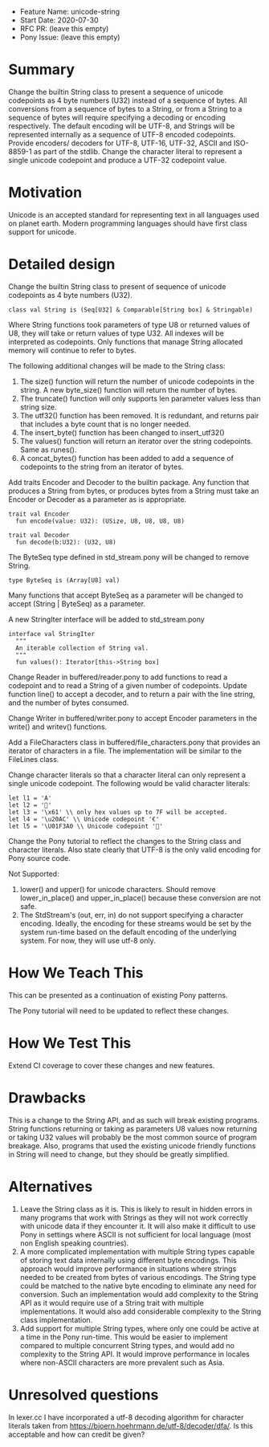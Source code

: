 - Feature Name: unicode-string
- Start Date: 2020-07-30
- RFC PR: (leave this empty)
- Pony Issue: (leave this empty)

# Summary

Change the builtin String class to present a sequence of unicode codepoints as 4 byte numbers (U32) instead of a sequence of bytes. All conversions from a sequence of bytes to a String, or from a String to a sequence of bytes will require specifying a decoding or encoding respectively. The default encoding will be UTF-8, and Strings will be represented internally as a sequence of UTF-8 encoded codepoints. Provide encoders/ decoders for UTF-8, UTF-16, UTF-32, ASCII and ISO-8859-1 as part of the stdlib. Change the character literal to represent a single unicode codepoint and produce a UTF-32 codepoint value.

# Motivation

Unicode is an accepted standard for representing text in all languages used on planet earth. Modern programming languages should have first class support for unicode.

# Detailed design

Change the builtin String class to present of sequence of unicode codepoints as 4 byte numbers (U32). 
```
class val String is (Seq[U32] & Comparable[String box] & Stringable)
```
Where String functions took parameters of type U8 or returned values of U8, they will take or return values of type U32. All indexes will be interpreted as codepoints. Only functions that manage String allocated memory will continue to refer to bytes.

The following additional changes will be made to the String class:
1. The size() function will return the number of unicode codepoints in the string. A new byte_size() function will return the number of bytes.
1. The truncate() function will only supports len parameter values less than string size.
1. The utf32() function has been removed. It is redundant, and returns pair that includes a byte count that is no longer needed.
1. The insert_byte() function has been changed to insert_utf32()
1. The values() function will return an iterator over the string codepoints. Same as runes().
1. A concat_bytes() function has been added to add a sequence of codepoints to the string from an iterator of bytes.

Add traits Encoder and Decoder to the builtin package. Any function that produces a String from bytes, or produces bytes from a String must take an Encoder or Decoder as a parameter as is appropriate. 
```
trait val Encoder
  fun encode(value: U32): (USize, U8, U8, U8, U8)
  
trait val Decoder
  fun decode(b:U32): (U32, U8)
```

The ByteSeq type defined in std_stream.pony will be changed to remove String.
```
type ByteSeq is (Array[U8] val)
```
Many functions that accept ByteSeq as a parameter will be changed to accept (String | ByteSeq) as a parameter.

A new StringIter interface will be added to std_stream.pony
```
interface val StringIter
  """
  An iterable collection of String val.
  """
  fun values(): Iterator[this->String box]
```

Change Reader in buffered/reader.pony to add functions to read a codepoint and to read a String of a given number of codepoints. Update function line() to accept a decoder, and to return a pair with the line string, and the number of bytes consumed.

Change Writer in buffered/writer.pony to accept Encoder parameters in the write() and writev() functions. 

Add a FileCharacters class in buffered/file_characters.pony that provides an iterator of characters in a file. The implementation will be similar to the FileLines class.

Change character literals so that a character literal can only represent a single unicode codepoint. The following would be valid character literals:
```
let l1 = 'A'
let l2 = '🐎'
let l3 = '\x61' \\ only hex values up to 7F will be accepted.
let l4 = '\u20AC' \\ Unicode codepoint '€'
let l5 = '\U01F3A0 \\ Unicode codepoint '🎠'
```

Change the Pony tutorial to reflect the changes to the String class and character literals. Also state clearly that UTF-8 is the only valid encoding for Pony source code.

Not Supported:
1. lower() and upper() for unicode characters. Should remove lower_in_place() and upper_in_place() because these conversion are not safe.
1. The StdStream's (out, err, in) do not support specifying a character encoding. Ideally, the encoding for these streams would be set by the system run-time based on the default encoding of the underlying system. For now, they will use utf-8 only.

# How We Teach This

This can be presented as a continuation of existing Pony patterns.

The Pony tutorial will need to be updated to reflect these changes.

# How We Test This

Extend CI coverage to cover these changes and new features.

# Drawbacks

This is a change to the String API, and as such will break existing programs. String functions returning or taking as parameters U8 values now returning or taking U32 values will probably be the most common source of program breakage. Also, programs that used the existing unicode friendly functions in String will need to change, but they should be greatly simplified.

# Alternatives

1. Leave the String class as it is. This is likely to result in hidden errors in many programs that work with Strings as they will not work correctly with unicode data if they encounter it. It will also make it difficult to use Pony in settings where ASCII is not sufficient for local language (most non English speaking countries).
1. A more complicated implementation with multiple String types capable of storing text data internally using different byte encodings. This approach would improve performance in situations where strings needed to be created from bytes of various encodings. The String type could be matched to the native byte encoding to eliminate any need for conversion. Such an implementation would add complexity to the String API as it would require use of a String trait with multiple implementations. It would also add considerable complexity to the String class implementation.
1. Add support for multiple String types, where only one could be active at a time in the Pony run-time. This would be easier to implement compared to multiple concurrent String types, and would add no complexity to the String API. It would improve performance in locales where non-ASCII characters are more prevalent such as Asia. 

# Unresolved questions

In lexer.cc I have incorporated a utf-8 decoding algorithm for character literals taken from https://bjoern.hoehrmann.de/utf-8/decoder/dfa/. Is this acceptable and how can credit be given?
